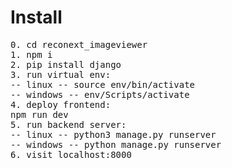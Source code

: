 # Install
<pre>
0. cd reconext_imageviewer
1. npm i
2. pip install django 
3. run virtual env:
-- linux -- source env/bin/activate 
-- windows -- env/Scripts/activate
4. deploy frontend:
npm run dev
5. run backend server: 
-- linux -- python3 manage.py runserver
-- windows -- python manage.py runserver
6. visit localhost:8000
</pre>
